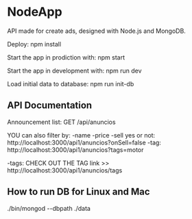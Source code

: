 # NodeApp

API made for create ads, designed with Node.js and MongoDB.

Deploy:
npm install


Start the app in prodiction with:
npm start


Start the app in development with:
npm run dev


Load initial data to database:
npm run init-db


## API Documentation

Announcement list:
GET /api/anuncios

YOU can also filter by:
-name
-price
-sell yes or not: http://localhost:3000/api1/anuncios?onSell=false
-tag:  http://localhost:3000/api1/anuncios?tags=motor

-tags: CHECK OUT THE TAG link >>
http://localhost:3000/api1/anuncios/tags

## How to run DB for Linux and Mac
./bin/mongod --dbpath ./data
